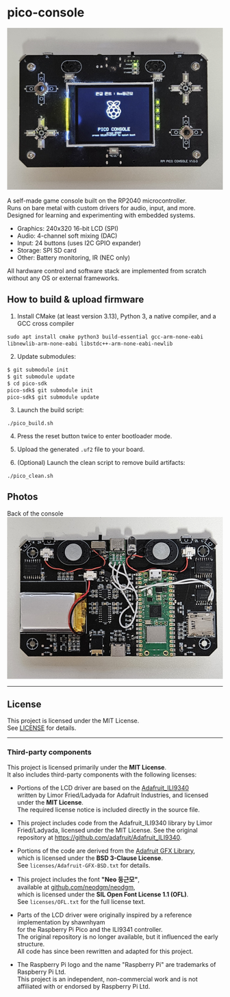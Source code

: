 # pico-console

![Front view](doc/front.jpg)

A self-made game console built on the RP2040 microcontroller.  
Runs on bare metal with custom drivers for audio, input, and more.  
Designed for learning and experimenting with embedded systems.

- Graphics: 240x320 16-bit LCD (SPI)
- Audio: 4-channel soft mixing (DAC)
- Input: 24 buttons (uses I2C GPIO expander)
- Storage: SPI SD card
- Other: Battery monitoring, IR (NEC only)

All hardware control and software stack are implemented from scratch without any OS or external frameworks.

## How to build & upload firmware

1. Install CMake (at least version 3.13), Python 3, a native compiler, and a GCC cross compiler
```
sudo apt install cmake python3 build-essential gcc-arm-none-eabi libnewlib-arm-none-eabi libstdc++-arm-none-eabi-newlib
```
2. Update submodules:
```
$ git submodule init
$ git submodule update
$ cd pico-sdk
pico-sdk$ git submodule init
pico-sdk$ git submodule update
```
3. Launch the build script:
```
./pico_build.sh
```
4. Press the reset button twice to enter bootloader mode.

5. Upload the generated `.uf2` file to your board.

6. (Optional) Launch the clean script to remove build artifacts:
```
./pico_clean.sh
```

## Photos

Back of the console
![Back view](doc/back.jpg)

---

## License

This project is licensed under the MIT License.  
See [LICENSE](./LICENSE) for details.

---

### Third-party components

This project is licensed primarily under the **MIT License**.  
It also includes third-party components with the following licenses:

- Portions of the LCD driver are based on the [Adafruit_ILI9340](https://github.com/adafruit/Adafruit_ILI9340)  
  written by Limor Fried/Ladyada for Adafruit Industries, and licensed under the **MIT License**.  
  The required license notice is included directly in the source file.

- This project includes code from the Adafruit_ILI9340 library by Limor Fried/Ladyada, licensed under the MIT License. See the original repository at 
  https://github.com/adafruit/Adafruit_ILI9340.

- Portions of the code are derived from the [Adafruit GFX Library](https://github.com/adafruit/Adafruit-GFX-Library),  
  which is licensed under the **BSD 3-Clause License**.  
  See `licenses/Adafruit-GFX-BSD.txt` for details.

- This project includes the font **"Neo 둥근모"**,  
  available at [github.com/neodgm/neodgm](https://github.com/neodgm/neodgm),  
  which is licensed under the **SIL Open Font License 1.1 (OFL)**.  
  See `licenses/OFL.txt` for the full license text.

- Parts of the LCD driver were originally inspired by a reference implementation by shawnhyam  
  for the Raspberry Pi Pico and the ILI9341 controller.  
  The original repository is no longer available, but it influenced the early structure.  
  All code has since been rewritten and adapted for this project.

- The Raspberry Pi logo and the name "Raspberry Pi" are trademarks of Raspberry Pi Ltd.  
  This project is an independent, non-commercial work and is not affiliated with or endorsed by Raspberry Pi Ltd.
